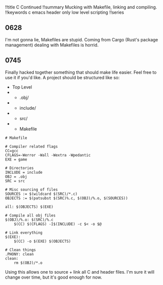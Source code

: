 !!title C Continued
!!summary Mucking with Makefile, linking and compiling.
!!keywords c emacs header only low level scripting 
!!series 

## 0628

I'm not gonna lie, Makefiles are stupid. Coming from Cargo (Rust's package management) dealing with Makefiles is horrid.

## 0745

Finally hacked together something that should make life easier. Feel free to use it if you'd like. A project should be structured like so:

* Top Level
* * .obj/
* * include/
* * src/
* * Makefile

```
# Makefile

# Compiler related flags
CC=gcc
CFLAGS=-Werror -Wall -Wextra -Wpedantic 
EXE = game

# Directories
INCLUDE = include
OBJ = .obj
SRC = src

# Misc sourcing of files
SOURCES := $(wildcard $(SRC)/*.c)
OBJECTS := $(patsubst $(SRC)%.c, $(OBJ)/%.o, $(SOURCES))

all: $(OBJECTS) $(EXE)

# Compile all obj files
$(OBJ)/%.o: $(SRC)/%.c
	$(CC) $(CFLAGS) -I$(INCLUDE) -c $< -o $@

# Link everything
$(EXE):
	$(CC) -o $(EXE) $(OBJECTS)

# Clean things
.PHONY: clean
clean: 
	rm $(OBJ)/*.o
```

Using this allows one to source + link all C and header files. I'm sure it will change over time, but it's good enough for now.